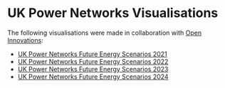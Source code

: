# UK Power Networks Visualisations

The following visualisations were made in collaboration with [Open Innovations](https://open-innovations.org/):

* [UK Power Networks Future Energy Scenarios 2021](https://uk-power-networks.github.io/DFES-visualisation/2020-DFES)
* [UK Power Networks Future Energy Scenarios 2022](https://uk-power-networks.github.io/DFES-visualisation/2021-DFES)
* [UK Power Networks Future Energy Scenarios 2023](https://uk-power-networks.github.io/DFES-visualisation/2022-DFES)
* [UK Power Networks Future Energy Scenarios 2024](https://uk-power-networks.github.io/DFES-visualisation/2023-DFES)

